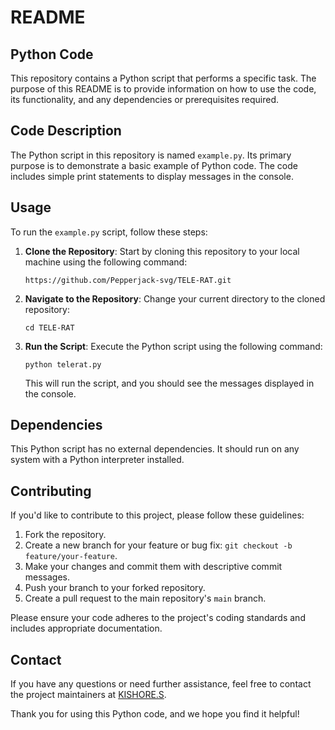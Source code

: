 # README

## Python Code

This repository contains a Python script that performs a specific task. The purpose of this README is to provide information on how to use the code, its functionality, and any dependencies or prerequisites required.

## Code Description

The Python script in this repository is named `example.py`. Its primary purpose is to demonstrate a basic example of Python code. The code includes simple print statements to display messages in the console.

## Usage

To run the `example.py` script, follow these steps:

1. **Clone the Repository**: Start by cloning this repository to your local machine using the following command:

   ```shell
   https://github.com/Pepperjack-svg/TELE-RAT.git
   ```

2. **Navigate to the Repository**: Change your current directory to the cloned repository:

   ```shell
   cd TELE-RAT
   ```

3. **Run the Script**: Execute the Python script using the following command:

   ```shell
   python telerat.py
   ```

   This will run the script, and you should see the messages displayed in the console.

## Dependencies

This Python script has no external dependencies. It should run on any system with a Python interpreter installed.


## Contributing

If you'd like to contribute to this project, please follow these guidelines:

1. Fork the repository.
2. Create a new branch for your feature or bug fix: `git checkout -b feature/your-feature`.
3. Make your changes and commit them with descriptive commit messages.
4. Push your branch to your forked repository.
5. Create a pull request to the main repository's `main` branch.

Please ensure your code adheres to the project's coding standards and includes appropriate documentation.

## Contact

If you have any questions or need further assistance, feel free to contact the project maintainers at [KISHORE.S](mailto:your-kishore.cyberhakz@gmail.com).

Thank you for using this Python code, and we hope you find it helpful!
